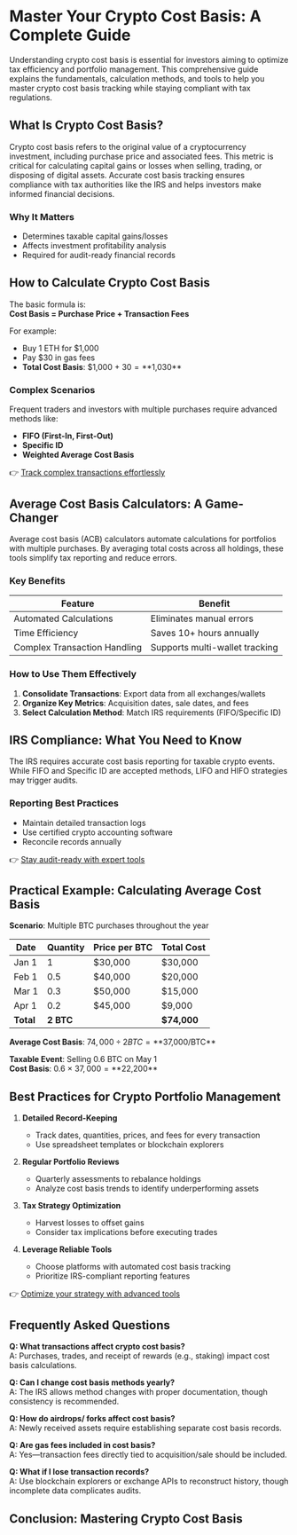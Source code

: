 # Master Your Crypto Cost Basis: A Complete Guide  

Understanding crypto cost basis is essential for investors aiming to optimize tax efficiency and portfolio management. This comprehensive guide explains the fundamentals, calculation methods, and tools to help you master crypto cost basis tracking while staying compliant with tax regulations.  

## What Is Crypto Cost Basis?  

Crypto cost basis refers to the original value of a cryptocurrency investment, including purchase price and associated fees. This metric is critical for calculating capital gains or losses when selling, trading, or disposing of digital assets. Accurate cost basis tracking ensures compliance with tax authorities like the IRS and helps investors make informed financial decisions.  

### Why It Matters  
- Determines taxable capital gains/losses  
- Affects investment profitability analysis  
- Required for audit-ready financial records  

## How to Calculate Crypto Cost Basis  

The basic formula is:  
**Cost Basis = Purchase Price + Transaction Fees**  

For example:  
- Buy 1 ETH for $1,000  
- Pay $30 in gas fees  
- **Total Cost Basis**: $1,000 + $30 = **$1,030**  

### Complex Scenarios  
Frequent traders and investors with multiple purchases require advanced methods like:  
- **FIFO (First-In, First-Out)**  
- **Specific ID**  
- **Weighted Average Cost Basis**  

👉 [Track complex transactions effortlessly](https://bit.ly/okx-bonus)  

## Average Cost Basis Calculators: A Game-Changer  

Average cost basis (ACB) calculators automate calculations for portfolios with multiple purchases. By averaging total costs across all holdings, these tools simplify tax reporting and reduce errors.  

### Key Benefits  
| Feature                | Benefit                          |  
|------------------------|----------------------------------|  
| Automated Calculations | Eliminates manual errors         |  
| Time Efficiency        | Saves 10+ hours annually         |  
| Complex Transaction Handling | Supports multi-wallet tracking |  

### How to Use Them Effectively  
1. **Consolidate Transactions**: Export data from all exchanges/wallets  
2. **Organize Key Metrics**: Acquisition dates, sale dates, and fees  
3. **Select Calculation Method**: Match IRS requirements (FIFO/Specific ID)  

## IRS Compliance: What You Need to Know  

The IRS requires accurate cost basis reporting for taxable crypto events. While FIFO and Specific ID are accepted methods, LIFO and HIFO strategies may trigger audits.  

### Reporting Best Practices  
- Maintain detailed transaction logs  
- Use certified crypto accounting software  
- Reconcile records annually  

👉 [Stay audit-ready with expert tools](https://bit.ly/okx-bonus)  

## Practical Example: Calculating Average Cost Basis  

**Scenario**: Multiple BTC purchases throughout the year  

| Date       | Quantity | Price per BTC | Total Cost |  
|------------|----------|---------------|------------|  
| Jan 1      | 1        | $30,000       | $30,000    |  
| Feb 1      | 0.5      | $40,000       | $20,000    |  
| Mar 1      | 0.3      | $50,000       | $15,000    |  
| Apr 1      | 0.2      | $45,000       | $9,000     |  
| **Total**  | **2 BTC**|               | **$74,000**|  

**Average Cost Basis**: $74,000 ÷ 2 BTC = **$37,000/BTC**  

**Taxable Event**: Selling 0.6 BTC on May 1  
**Cost Basis**: 0.6 × $37,000 = **$22,200**  

## Best Practices for Crypto Portfolio Management  

1. **Detailed Record-Keeping**  
   - Track dates, quantities, prices, and fees for every transaction  
   - Use spreadsheet templates or blockchain explorers  

2. **Regular Portfolio Reviews**  
   - Quarterly assessments to rebalance holdings  
   - Analyze cost basis trends to identify underperforming assets  

3. **Tax Strategy Optimization**  
   - Harvest losses to offset gains  
   - Consider tax implications before executing trades  

4. **Leverage Reliable Tools**  
   - Choose platforms with automated cost basis tracking  
   - Prioritize IRS-compliant reporting features  

👉 [Optimize your strategy with advanced tools](https://bit.ly/okx-bonus)  

## Frequently Asked Questions  

**Q: What transactions affect crypto cost basis?**  
A: Purchases, trades, and receipt of rewards (e.g., staking) impact cost basis calculations.  

**Q: Can I change cost basis methods yearly?**  
A: The IRS allows method changes with proper documentation, though consistency is recommended.  

**Q: How do airdrops/ forks affect cost basis?**  
A: Newly received assets require establishing separate cost basis records.  

**Q: Are gas fees included in cost basis?**  
A: Yes—transaction fees directly tied to acquisition/sale should be included.  

**Q: What if I lose transaction records?**  
A: Use blockchain explorers or exchange APIs to reconstruct history, though incomplete data complicates audits.  

## Conclusion: Mastering Crypto Cost Basis  
